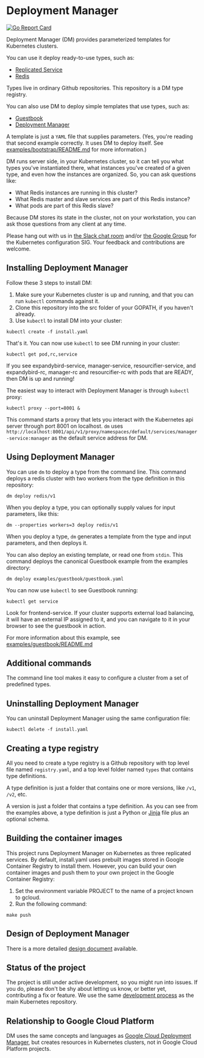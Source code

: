 # Deployment Manager

[![Go Report Card](http://goreportcard.com/badge/kubernetes/deployment-manager)](http://goreportcard.com/report/kubernetes/deployment-manager)

Deployment Manager (DM) provides parameterized templates for Kubernetes clusters.

You can use it deploy ready-to-use types, such as:
* [Replicated Service](types/replicatedservice/v1)
* [Redis](types/redis/v1)

Types live in ordinary Github repositories. This repository is a DM type registry.

You can also use DM to deploy simple templates that use types, such as:

* [Guestbook](examples/guestbook/guestbook.yaml)
* [Deployment Manager](examples/bootstrap/bootstrap.yaml)

A template is just a `YAML` file that supplies parameters. (Yes, you're reading
that second example correctly. It uses DM to deploy itself.
See [examples/bootstrap/README.md](examples/bootstrap/README.md) for more information.)

DM runs server side, in your Kubernetes cluster, so it can tell you what types
you've instantiated there, what instances you've created of a given type, and even
how the instances are organized. So, you can ask questions like:

* What Redis instances are running in this cluster?
* What Redis master and slave services are part of this Redis instance?
* What pods are part of this Redis slave?

Because DM stores its state in the cluster, not on your workstation, you can ask
those questions from any client at any time.

Please hang out with us in
[the Slack chat room](https://kubernetes.slack.com/messages/sig-configuration/)
and/or
[the Google Group](https://groups.google.com/forum/#!forum/kubernetes-sig-config)
for the Kubernetes configuration SIG. Your feedback and contributions are welcome.

## Installing Deployment Manager

Follow these 3 steps to install DM:

1. Make sure your Kubernetes cluster is up and running, and that you can run
`kubectl` commands against it.
1. Clone this repository into the src folder of your GOPATH, if you haven't already.
1. Use `kubectl` to install DM into your cluster:

```
kubectl create -f install.yaml
```

That's it. You can now use `kubectl` to see DM running in your cluster:

```
kubectl get pod,rc,service
```

If you see expandybird-service, manager-service, resourcifier-service, and
expandybird-rc, manager-rc and resourcifier-rc with pods that are READY, then DM
is up and running!

The easiest way to interact with Deployment Manager is through `kubectl` proxy:

```
kubectl proxy --port=8001 &
```

This command starts a proxy that lets you interact with the Kubernetes api
server through port 8001 on localhost. `dm` uses
`http://localhost:8001/api/v1/proxy/namespaces/default/services/manager-service:manager`
as the default service address for DM.

## Using Deployment Manager

You can use `dm` to deploy a type from the command line. This command deploys a
redis cluster with two workers from the type definition in this repository:

```
dm deploy redis/v1
```

When you deploy a type, you can optionally supply values for input parameters,
like this:

```
dm --properties workers=3 deploy redis/v1
```

When you deploy a type, `dm` generates a template from the type and input 
parameters, and then deploys it. 

You can also deploy an existing template, or read one from `stdin`. This command
deploys the canonical Guestbook example from the examples directory:

```
dm deploy examples/guestbook/guestbook.yaml
```

You can now use `kubectl` to see Guestbook running:

```
kubectl get service
```

Look for frontend-service. If your cluster supports external load balancing, it
will have an external IP assigned to it, and you can navigate to it in your browser
to see the guestbook in action. 

For more information about this example, see [examples/guestbook/README.md](examples/guestbook/README.md)

## Additional commands

The command line tool makes it easy to configure a cluster from a set of predefined
types.

## Uninstalling Deployment Manager

You can uninstall Deployment Manager using the same configuration file:

```
kubectl delete -f install.yaml
```

## Creating a type registry

All you need to create a type registry is a Github repository with top level file
named `registry.yaml`, and a top level folder named `types` that contains type definitions. 

A type definition is just a folder that contains one or more versions, like `/v1`, 
`/v2`, etc.

A version is just a folder that contains a type definition. As you can see from the
examples above, a type definition is just a Python or [Jinja](http://jinja.pocoo.org/)
file plus an optional schema.

## Building the container images

This project runs Deployment Manager on Kubernetes as three replicated services.
By default, install.yaml uses prebuilt images stored in Google Container Registry
to install them. However, you can build your own container images and push them
to your own project in the Google Container Registry: 

1. Set the environment variable PROJECT to the name of a project known to gcloud.
1. Run the following command:

```
make push
```

## Design of Deployment Manager

There is a more detailed [design document](docs/design/design.md)
available.

## Status of the project

The project is still under active development, so you might run into issues. If
you do, please don't be shy about letting us know, or better yet, contributing a
fix or feature. We use the same [development process](CONTRIBUTING.md) as the main 
Kubernetes repository.

## Relationship to Google Cloud Platform
DM uses the same concepts and languages as
[Google Cloud Deployment Manager](https://cloud.google.com/deployment-manager/overview),
but creates resources in Kubernetes clusters, not in Google Cloud Platform projects.



